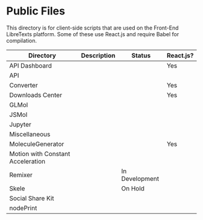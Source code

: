 Public Files
============
This directory is for client-side scripts that are used on the Front-End LibreTexts platform. Some of these use React.js and require Babel for compilation.

| Directory     | Description | Status | React.js? |
| ----------- | ----------- | -----------| -----------|
|API Dashboard |||Yes|
|API||||
|Converter|||Yes|
|Downloads Center|||Yes|
|GLMol||||
|JSMol||||
|Jupyter||||
|Miscellaneous||||
|MoleculeGenerator|||Yes|
|Motion with Constant Acceleration||||
|Remixer||In Development||
|Skele||On Hold||
|Social Share Kit||||
|nodePrint||||
